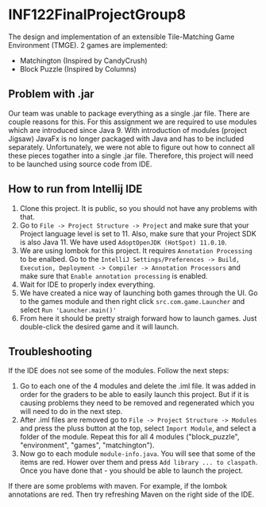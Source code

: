 # INF122FinalProjectGroup8

The design and implementation of an extensible Tile-Matching Game Environment (TMGE).
2 games are implemented:

* Matchington (Inspired by CandyCrush)
* Block Puzzle (Inspired by Columns)

## Problem with .jar
Our team was unable to package everything as a single .jar file. There are couple reasons for this. For this assignment we are required to use modules which are introduced since Java 9. With introduction of modules (project Jigsaw) JavaFx is no longer packaged with Java and has to be included separately. Unfortunately, we were not able to figure out how to connect all these pieces togather into a single .jar file. Therefore, this project will need to be launched using source code from IDE.

## How to run from Intellij IDE
1. Clone this project. It is public, so you should not have any problems with that.
2. Go to ```File -> Project Structure -> Project``` and make sure that your Project language level is set to 11. Also, make sure that your Project SDK is also Java 11. We have used ```AdoptOpenJDK (HotSpot) 11.0.10```.
3. We are using lombok for this project. It requires ```Annotation Processing``` to be enalbed. Go to the ```IntelliJ Settings/Preferences -> Build, Execution, Deployment -> Compiler -> Annotation Processors``` and make sure that ```Enable annotation processing``` is enabled.
4. Wait for IDE to properly index everything.
5. We have created a nice way of launching both games through the UI. Go to the games module and then right click ```src.com.game.Launcher``` and select ```Run 'Launcher.main()'```
6. From here it should be pretty straigh forward how to launch games. Just double-click the desired game and it will launch.

## Troubleshooting
If the IDE does not see some of the modules. Follow the next steps:
1. Go to each one of the 4 modules and delete the .iml file. It was added in order for the graders to be able to easily launch this project. But if it is causing problems they need to be removed and regenerated which you will need to do in the next step.
2. After .iml files are removed go to ```File -> Project Structure -> Modules``` and press the pluss button at the top, select ```Import Module```, and select a folder of the module. Repeat this for all 4 modules ("block_puzzle", "environment", "games", "matchington").
3. Now go to each module ```module-info.java```. You will see that some of the items are red. Hower over them and press ```Add library ... to claspath```. Once you have done that - you should be able to launch the project.

If there are some problems with maven. For example, if the lombok annotations are red. Then try refreshing Maven on the right side of the IDE.
